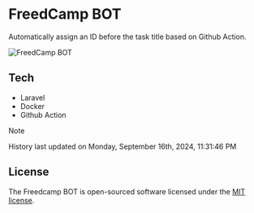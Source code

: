 # FreedCamp BOT

Automatically assign an ID before the task title based on Github Action.

![FreedCamp BOT](https://repository-images.githubusercontent.com/737932867/7d34798b-2680-471c-b089-a78a718d3d6a)

## Tech

- Laravel
- Docker
- Github Action

> [!NOTE]  
> History last updated on Monday, September 16th, 2024, 11:31:46 PM

## License

The Freedcamp BOT is open-sourced software licensed under the [MIT license](https://opensource.org/licenses/MIT).
